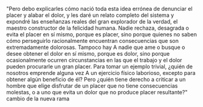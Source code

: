 "Pero debo explicarles cómo nació toda esta idea errónea de denunciar el placer y alabar el dolor,
 y les daré un relato completo del sistema y expondré las enseñanzas reales del gran explorador de la verdad, el maestro constructor de la felicidad humana.
  Nadie rechaza, desagrada o evita el placer en sí mismo, porque es placer,
  sino porque quienes no saben cómo perseguirlo racionalmente encuentran consecuencias que son extremadamente dolorosas. Tampoco hay A nadie que ame o busque o desee obtener el dolor en sí mismo, porque es dolor, 
  sino porque ocasionalmente ocurren circunstancias en las que el trabajo y el dolor pueden procurarle un gran placer.
   Para tomar un ejemplo trivial,
    ¿quién de nosotros emprende alguna vez A un ejercicio físico laborioso, 
    excepto para obtener algún beneficio de él?
     Pero ¿quién tiene derecho a criticar a un hombre que elige disfrutar de un placer que no tiene consecuencias molestas,
    o a uno que evita un dolor que no produce placer resultante?"
cambio de la nueva rama 